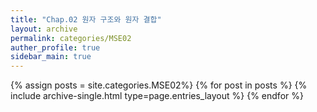 ```yaml
---
title: "Chap.02 원자 구조와 원자 결합"
layout: archive
permalink: categories/MSE02
auther_profile: true
sidebar_main: true
---
```


{% assign posts = site.categories.MSE02%}
{% for post in posts %} {% include archive-single.html type=page.entries_layout %} {% endfor %}
